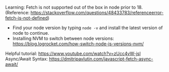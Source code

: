 Learning: Fetch is not supported out of the box in node prior to 18. (Reference: https://stackoverflow.com/questions/48433783/referenceerror-fetch-is-not-defined)

- Find your node version by typing `node -v` and install the latest version of node to continue.
- Installing NVM to switch between node versions: https://blog.logrocket.com/how-switch-node-js-versions-nvm/

Helpful tutorial: https://www.youtube.com/watch?v=zUcc4vW-jsI
Async/Await Syntax: https://dmitripavlutin.com/javascript-fetch-async-await/
